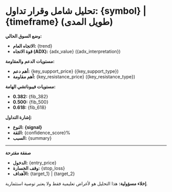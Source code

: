 **تحليل شامل وقرار تداول: {symbol} | {timeframe} (طويل المدى)**
=========================
**وضع السوق الحالي:**
*   **الاتجاه العام:** {trend}
*   **قوة الاتجاه (ADX):** {adx_value} ({adx_interpretation})

**مستويات الدعم والمقاومة:**
*   **أهم دعم:** {key_support_price} ({key_support_type})
*   **أهم مقاومة:** {key_resistance_price} ({key_resistance_type})

**مستويات فيبوناتشي الهامة:**
*   **0.382:** {fib_382}
*   **0.500:** {fib_500}
*   **0.618:** {fib_618}

**إشارة التداول:**
*   **النوع:** **{signal}**
*   **الثقة:** {confidence_score}%
*   **السبب:** {summary}
---
**صفقة مقترحة**
*   **الدخول:** {entry_price}
*   **وقف الخسارة:** {stop_loss}
*   **الأهداف:** {target_1} | {target_2}

**إخلاء مسؤولية:** هذا التحليل هو لأغراض تعليمية فقط ولا يعتبر توصية استثمارية.
